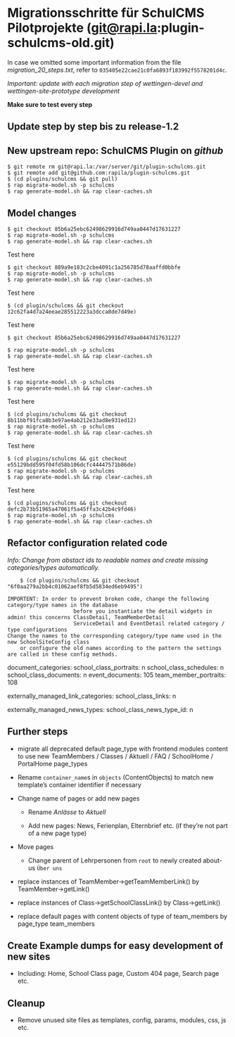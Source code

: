 # Migrationsschritte für SchulCMS Pilotprojekte (git@rapi.la:plugin-schulcms-old.git)

In case we omitted some important information from the file *migration_20_steps.txt*, refer to `035405e22cae21c0fa6893f183992f5578201d4c`.

*Important: update with each migration step of wettingen-devel and wettingen-site-prototype development*

**Make sure to test every step**

## Update step by step bis zu release-1.2


## New upstream repo: SchulCMS Plugin on *github*

    $ git remote rm git@rapi.la:/var/server/git/plugin-schulcms.git
    $ git remote add git@github.com:rapila/plugin-schulcms.git
    $ (cd plugins/schulcms && git pull)
    $ rap migrate-model.sh -p schulcms
    $ rap generate-model.sh && rap clear-caches.sh

## Model changes

    $ git checkout 85b6a25ebc62498629916d749aa0447d17631227
    $ rap migrate-model.sh -p schulcms
    $ rap generate-model.sh && rap clear-caches.sh

Test here

    $ git checkout 889a9e183c2cbe4091c1a256785d78aaffd0bbfe
    $ rap migrate-model.sh -p schulcms
    $ rap generate-model.sh && rap clear-caches.sh

Test here

    $ (cd plugin/schulcms && git checkout 12c62fa4d7a24eeae285512223a3dcca8de7d49e)

Test here

    $ git checkout 85b6a25ebc62498629916d749aa0447d17631227

    $ rap migrate-model.sh -p schulcms
    $ rap generate-model.sh && rap clear-caches.sh

Test here

    $ rap migrate-model.sh -p schulcms
    $ rap generate-model.sh && rap clear-caches.sh

Test here

    $ (cd plugins/schulcms && git checkout 8b11bbf91fca8b3e97ae4ab212e33ad8e931ed12)
    $ rap migrate-model.sh -p schulcms
    $ rap generate-model.sh && rap clear-caches.sh

Test here

    $ (cd plugins/schulcms && git checkout e55129bdd595f04fd58b106dcfc44447571b86de)
    $ rap migrate-model.sh -p schulcms
    $ rap generate-model.sh && rap clear-caches.sh

Test here

    $ (cd plugins/schulcms && git checkout defc2b73b51965a47061f5a45ffa3c42b4c9fd46)
    $ rap migrate-model.sh -p schulcms
    $ rap generate-model.sh && rap clear-caches.sh

## Refactor configuration related code

*Info: Change from abstact ids to readable names and create missing categories/types automatically.*

		$ (cd plugins/schulcms && git checkout "6f0aa279a2bb4c01062aef8fb5d5834ed6eb9495")

	IMPORTENT: In order to prevent broken code, change the following category/type names in the database
						 before you instantiate the detail widgets in admin! this concerns ClassDetail, TeamMemberDetail
						 ServiceDetail and EventDetail related category / type configurations
	Change the names to the corresponding category/type name used in the new SchoolSiteConfig class
		or configure the old names according to the pattern the settings are called in these config methods.

  document_categories:
    school_class_portraits: n
    school_class_schedules: n
    school_class_documents: n
    event_documents: 105
    team_member_portraits: 108

  externally_managed_link_categories:
    school_class_links: n

  externally_managed_news_types:
    school_class_news_type_id: n

## Further steps

- migrate all deprecated default page_type with frontend modules content to use new TeamMembers / Classes / Aktuell / FAQ / SchoolHome / PortalHome page_types

- Rename `container_name`s in `objects` (ContentObjects) to match new template’s container identifier if necessary

- Change name of pages or add new pages

  - Rename *Anlässe* to *Aktuell*

  - Add new pages: News, Ferienplan, Elternbrief etc. (if they’re not part of a new page type)

- Move pages

  * Change parent of Lehrpersonen from `root` to newly created about-us `Über uns`

- replace instances of TeamMember->getTeamMemberLink() by TeamMember->getLink()
- replace instances of Class->getSchoolClassLink() by Class->getLink()

- replace default pages with content objects of type of team_members by page_type team_members

## Create Example dumps for easy development of new sites

- Including: Home, School Class page, Custom 404 page, Search page etc.

## Cleanup

- Remove unused site files as templates, config, params, modules, css, js etc.
